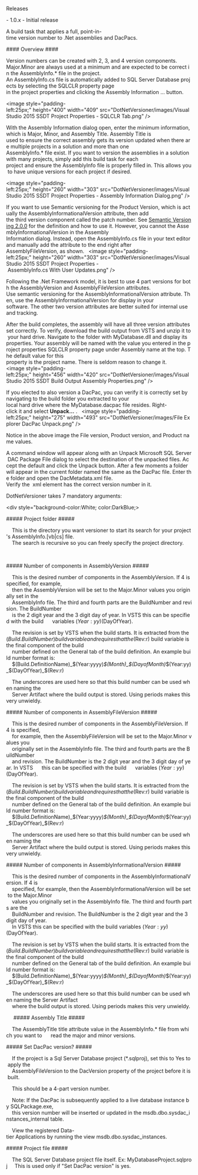 Releases
 
- 1.0.x - Initial release
 
 
A build task that applies a full, point-in-time version number to .Net assemblies and DacPacs.
 
#### Overview ####
 
Version numbers can be created with 2, 3, and 4 version components.  
Major.Minor are always used at a minimum and are expected to be correct in the AssemblyInfo.* file in the project. 
An AssemblyInfo.cs file is automatically added to SQL Server Database projects by selecting the SQLCLR property page 
in the project properties and clicking the Assembly Information ... button.
 
<image style="padding-left:25px;" height="400" width="409" src="DotNetVersioner/images/Visual Studio 2015 SSDT Project Properties - SQLCLR Tab.png" />
 
With the Assembly Information dialog open, enter the minimum information, which is Major, Minor, and Assembly Title. Assembly Title is  used to ensure the correct assembly gets its version updated when there are multiple projects in a solution and more than one   AssemblyInfo.* file exist. If you want to version the assemblies in a solution with many projects, simply add this build task for each  project and ensure the AssemblyInfo file is properly filled in. This allows you to have unique versions for each project if desired.  
 
<image style="padding-left:25px;" height="260" width="303" src="DotNetVersioner/images/Visual Studio 2015 SSDT Project Properties - Assembly Information Dialog.png" />
 
If you want to use Semantic versioning for the Product Version, which is actually the AssemblyInformationalVersion attribute, then add  the third version component called the patch number. See [Semantic Versioning 2.0.0](http://semver.org/) for the definition and how to use it. However, you cannot the AssemblyInformationalVersion in the Assembly  Information dialog. Instead, open the AssemblyInfo.cs file in your text editor and manually add the attribute to the end right after  AssemblyFileVersion, as shown.  
<image style="padding-left:25px;" height="260" width="303" src="DotNetVersioner/images/Visual Studio 2015 SSDT Project Properties - AssemblyInfo.cs With User Updates.png" />
 
 
 
Following the .Net Framework model, it is best to use 4 part versions for both the AssemblyVersion and AssemblyFileVersion attributes.  Use semantic versioning for the AssemblyInformationalVersion attribute. Then, use the AssemblyInformationalVersion for display in your  software. The other two version attributes are better suited for internal use and tracking.  
 
After the build completes, the assembly will have all three version attributes set correctly. To verify, download the build output from VSTS and unzip it to your hard drive. Navigate to the folder with MyDatabase.dll and display its properties. Your assembly will be named with the value you entered in the project properties SQLCLR property page under Assembly name at the top. The default value for this  property is the project name. There is seldom reason to change it.  
<image style="padding-left:25px;" height="456" width="420" src="DotNetVersioner/images/Visual Studio 2015 SSDT Build Output Assembly Properties.png" />
 
If you elected to also version a DacPac, you can verify it is correctly set by navigating to the build folder you extracted to your  local hard drive where the MyDatabase.dacpac file resides. Right-click it and select <b>Unpack...</b> .  
<image style="padding-left:25px;" height="275" width="493" src="DotNetVersioner/images/File Explorer DacPac Unpack.png" />  
 
Notice in the above image the File version, Product version, and Product name values.  
 
A command window will appear along with an Unpack Microsoft SQL Server DAC Package File dialog to select the destination of the unpacked files. Accept the default and click the Unpack button. After a few moments a folder will appear in the current folder named the same as the DacPac file. Enter the folder and open the DacMetadata.xml file. 
Verify the <DacVersion> xml element has the correct version number in it.  
 
 
 
 
 
DotNetVersioner takes 7 mandatory arguments:
 
<div style="background-color:White; color:DarkBlue;>
 
##### Project folder #####
 
 
 
    This is the directory you want versioner to start its search for your project's AssemblyInfo.[vb|cs] file. 
    The search is recursive so you can freely specify the project directory.
 
   

##### Number of components in AssemblyVersion #####
 
 
    This is the desired number of components in the AssemblyVersion. If 4 is specified, for example, 
    then the AssemblyVersion will be set to the Major.Minor values you originally set in the 
    AssemblyInfo file. The third and fourth parts are the BuildNumber and revision. The BuildNumber 
    is the 2 digit year and the 3 digit day of year. In VSTS this can be specified with the build 
    variables $(Year:yy)$(DayOfYear).
 
    The revision is set by VSTS when the build starts. It is extracted from the $(Build.BuildNumber) 
    build variable and requires that the $(Rev:r) build variable is the final component of the build 
    number defined on the General tab of the build definition. An example build number format is:
 
    $(Build.DefinitionName)_$(Year:yyyy)_$(Month)_$(DayofMonth)_$(Year:yy)_$(DayOfYear)_$(Rev:r)
 
    The underscores are used here so that this build number can be used when naming the 
    Server Artifact where the build output is stored. Using periods makes this very unwieldy.
 
 

##### Number of components in AssemblyFileVersion #####
 
 
 
    This is the desired number of components in the AssemblyFileVersion. If 4 is specified, 
    for example, then the AssemblyFileVersion will be set to the Major.Minor values you 
    originally set in the AssemblyInfo file. The third and fourth parts are the BuildNumber 
    and revision. The BuildNumber is the 2 digit year and the 3 digit day of year. In VSTS 
    this can be specified with the build 
    variables $(Year:yy)$(DayOfYear).
 
    The revision is set by VSTS when the build starts. It is extracted from the $(Build.BuildNumber) 
    build variable and requires that the $(Rev:r) build variable is the final component of the build 
    number defined on the General tab of the build definition. An example build number format is:
 
    $(Build.DefinitionName)_$(Year:yyyy)_$(Month)_$(DayofMonth)_$(Year:yy)_$(DayOfYear)_$(Rev:r)
 
    The underscores are used here so that this build number can be used when naming the 
    Server Artifact where the build output is stored. Using periods makes this very unwieldy.
 
 

##### Number of components in AssemblyInformationalVersion #####
 
 
 
    This is the desired number of components in the AssemblyInformationalVersion. If 4 is 
    specified, for example, then the AssemblyInformationalVersion will be set to the Major.Minor 
    values you originally set in the AssemblyInfo file. The third and fourth parts are the 
    BuildNumber and revision. The BuildNumber is the 2 digit year and the 3 digit day of year. 
    In VSTS this can be specified with the build variables $(Year:yy)$(DayOfYear).
 
    The revision is set by VSTS when the build starts. It is extracted from the $(Build.BuildNumber) 
    build variable and requires that the $(Rev:r) build variable is the final component of the build 
    number defined on the General tab of the build definition. An example build number format is:
 
    $(Build.DefinitionName)_$(Year:yyyy)_$(Month)_$(DayofMonth)_$(Year:yy)_$(DayOfYear)_$(Rev:r)
 
    The underscores are used here so that this build number can be used when naming the Server Artifact 
    where the build output is stored. Using periods makes this very unwieldy.
 
 
 
    
##### Assembly Title #####
 
 
 
    The AssemblyTitle title attribute value in the AssemblyInfo.* file from which you want to 
    read the major and minor versions.
 
 

##### Set DacPac version? #####
 
 
 
    If the project is a Sql Server Database project (*.sqlproj), set this to Yes to apply the 
    AssemblyFileVersion to the DacVersion property of the project before it is built.
 
    This should be a 4-part version number.
 
    Note: If the DacPac is subsequently applied to a live database instance by SQLPackage.exe, 
    this version number will be inserted or updated in the msdb.dbo.sysdac_instances_internal table.
 
    View the registered Data-tier Applications by running the view msdb.dbo.sysdac_instances.
 
 

##### Project file #####
 
 
 
    The SQL Server Database project file itself. Ex: MyDatabaseProject.sqlproj
    This is used only if "Set DacPac version" is yes.

</div>
